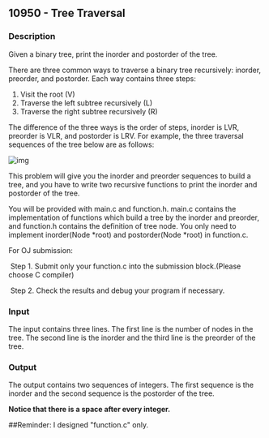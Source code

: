## 10950 - Tree Traversal

### Description

Given a binary tree, print the inorder and postorder of the tree.

There are three common ways to traverse a binary tree recursively: inorder, preorder, and postorder. Each way contains three steps:

1. Visit the root (V)
2. Traverse the left subtree recursively (L)
3. Traverse the right subtree recursively (R)

The difference of the three ways is the order of steps, inorder is LVR, preorder is VLR, and postorder is LRV. For example, the three traversal sequences of the tree below are as follows:

![img](https://acm.cs.nthu.edu.tw/media/uploads/2016/03/01/treeorder_0bS4zvh.jpg)

This problem will give you the inorder and preorder sequences to build a tree, and you have to write two recursive functions to print the inorder and postorder of the tree.

You will be provided with main.c and function.h. main.c contains the implementation of functions which build a tree by the inorder and preorder, and function.h contains the definition of tree node. You only need to implement inorder(Node *root) and postorder(Node *root) in function.c.

For OJ submission:

​       Step 1. Submit only your function.c into the submission block.(Please choose C compiler)

​       Step 2. Check the results and debug your program if necessary.

### Input

The input contains three lines. The first line is the number of nodes in the tree. The second line is the inorder and the third line is the preorder of the tree.

### Output

The output contains two sequences of integers. The first sequence is the inorder and the second sequence is the postorder of the tree.

**Notice that there is a space after every integer.**



##Reminder: I designed "function.c" only.